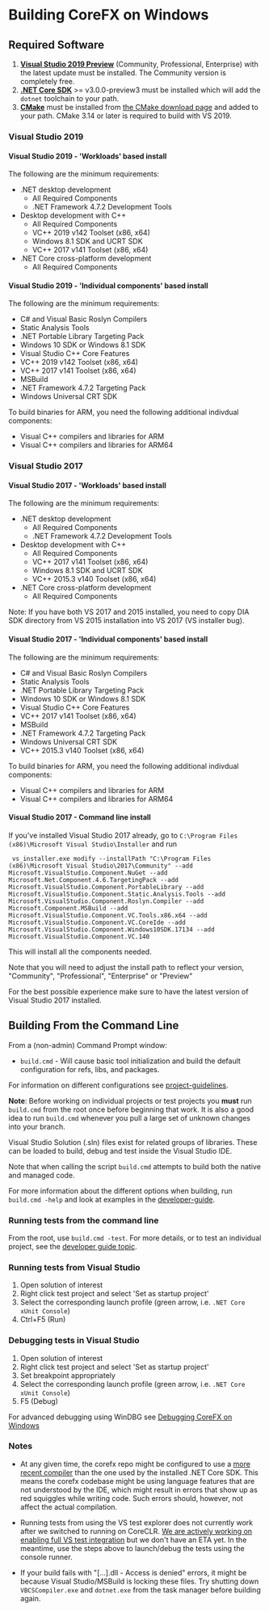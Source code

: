 Building CoreFX on Windows
==========================

## Required Software

1. **[Visual Studio 2019 Preview](https://visualstudio.microsoft.com/vs/preview/)** (Community, Professional, Enterprise) with the latest update must be installed. The Community version is completely free.
2. **[.NET Core SDK](https://www.microsoft.com/net/download/windows)** >= v3.0.0-preview3 must be installed which will add the `dotnet` toolchain to your path.
3. **[CMake](https://cmake.org/)** must be installed from [the CMake download page](https://cmake.org/download/#latest) and added to your path. CMake 3.14 or later is required to build with VS 2019.

### Visual Studio 2019

#### Visual Studio 2019 - 'Workloads' based install

The following are the minimum requirements:
  * .NET desktop development
    * All Required Components
    * .NET Framework 4.7.2 Development Tools
  * Desktop development with C++
    * All Required Components
    * VC++ 2019 v142 Toolset (x86, x64)
    * Windows 8.1 SDK and UCRT SDK
    * VC++ 2017 v141 Toolset (x86, x64)
  * .NET Core cross-platform development
    * All Required Components

#### Visual Studio 2019 - 'Individual components' based install

The following are the minimum requirements:
  * C# and Visual Basic Roslyn Compilers
  * Static Analysis Tools
  * .NET Portable Library Targeting Pack
  * Windows 10 SDK or Windows 8.1 SDK
  * Visual Studio C++ Core Features
  * VC++ 2019 v142 Toolset (x86, x64)
  * VC++ 2017 v141 Toolset (x86, x64)
  * MSBuild
  * .NET Framework 4.7.2 Targeting Pack
  * Windows Universal CRT SDK

To build binaries for ARM, you need the following additional indivdual components:
* Visual C++ compilers and libraries for ARM
* Visual C++ compilers and libraries for ARM64

### Visual Studio 2017

#### Visual Studio 2017 - 'Workloads' based install

The following are the minimum requirements:
  * .NET desktop development
    * All Required Components
    * .NET Framework 4.7.2 Development Tools
  * Desktop development with C++
    * All Required Components
    * VC++ 2017 v141 Toolset (x86, x64)
    * Windows 8.1 SDK and UCRT SDK
    * VC++ 2015.3 v140 Toolset (x86, x64)
  * .NET Core cross-platform development
    * All Required Components

Note: If you have both VS 2017 and 2015 installed, you need to copy DIA SDK directory from VS 2015 installation into VS 2017 (VS installer bug).

#### Visual Studio 2017 - 'Individual components' based install

The following are the minimum requirements:
  * C# and Visual Basic Roslyn Compilers
  * Static Analysis Tools
  * .NET Portable Library Targeting Pack
  * Windows 10 SDK or Windows 8.1 SDK
  * Visual Studio C++ Core Features
  * VC++ 2017 v141 Toolset (x86, x64)
  * MSBuild
  * .NET Framework 4.7.2 Targeting Pack
  * Windows Universal CRT SDK
  * VC++ 2015.3 v140 Toolset (x86, x64)

To build binaries for ARM, you need the following additional indivdual components:
* Visual C++ compilers and libraries for ARM
* Visual C++ compilers and libraries for ARM64

#### Visual Studio 2017 - Command line install

If you've installed Visual Studio 2017 already, go to `C:\Program Files (x86)\Microsoft Visual Studio\Installer` and run

     vs_installer.exe modify --installPath "C:\Program Files (x86)\Microsoft Visual Studio\2017\Community" --add Microsoft.VisualStudio.Component.NuGet --add Microsoft.Net.Component.4.6.TargetingPack --add Microsoft.VisualStudio.Component.PortableLibrary --add Microsoft.VisualStudio.Component.Static.Analysis.Tools --add Microsoft.VisualStudio.Component.Roslyn.Compiler --add Microsoft.Component.MSBuild --add Microsoft.VisualStudio.Component.VC.Tools.x86.x64 --add Microsoft.VisualStudio.Component.VC.CoreIde --add Microsoft.VisualStudio.Component.Windows10SDK.17134 --add Microsoft.VisualStudio.Component.VC.140

This will install all the components needed.

Note that you will need to adjust the install path to reflect your version, "Community", "Professional", "Enterprise" or "Preview"

For the best possible experience make sure to have the latest version of Visual Studio 2017 installed.

## Building From the Command Line

From a (non-admin) Command Prompt window:

- `build.cmd` - Will cause basic tool initialization and build the default configuration for refs, libs, and packages.

For information on different configurations see [project-guidelines](../coding-guidelines/project-guidelines.md).

**Note**: Before working on individual projects or test projects you **must** run `build.cmd` from the root once before beginning that work. It is also a good idea to run `build.cmd` whenever you pull a large set of unknown changes into your branch.

Visual Studio Solution (.sln) files exist for related groups of libraries. These can be loaded to build, debug and test inside the Visual Studio IDE.

Note that when calling the script `build.cmd` attempts to build both the native and managed code.

For more information about the different options when building, run `build.cmd -help` and look at examples in the [developer-guide](../project-docs/developer-guide.md).

### Running tests from the command line

From the root, use `build.cmd -test`.
For more details, or to test an individual project, see the [developer guide topic](https://github.com/dotnet/corefx/blob/master/Documentation/project-docs/developer-guide.md).

### Running tests from Visual Studio

1. Open solution of interest
2. Right click test project and select 'Set as startup project'
3. Select the corresponding launch profile (green arrow, i.e. `.NET Core xUnit Console`)
4. Ctrl+F5 (Run)

### Debugging tests in Visual Studio

1. Open solution of interest
2. Right click test project and select 'Set as startup project'
3. Set breakpoint appropriately
4. Select the corresponding launch profile (green arrow, i.e. `.NET Core xUnit Console`)
5. F5 (Debug)

For advanced debugging using WinDBG see [Debugging CoreFX on Windows](https://github.com/dotnet/corefx/blob/master/Documentation/debugging/windows-instructions.md)

### Notes
* At any given time, the corefx repo might be configured to use a [more recent compiler](../../../DotnetCLIVersion.txt) than
the one used by the installed .NET Core SDK. This means the corefx codebase might
be using language features that are not understood by the IDE, which might result in errors that
show up as red squiggles while writing code. Such errors should, however, not affect the actual compilation.

* Running tests from using the VS test explorer does not currently work after we switched to running on CoreCLR. [We are actively working on enabling full VS test integration](https://github.com/dotnet/corefx/issues/20627) but we don't have an ETA yet. In the meantime, use the steps above to launch/debug the tests using the console runner.

* If your build fails with "[...].dll - Access is denied" errors, it might be because Visual Studio/MSBuild is locking these files. Try shutting down `VBCSCompiler.exe` and `dotnet.exe` from the task manager before building again.
